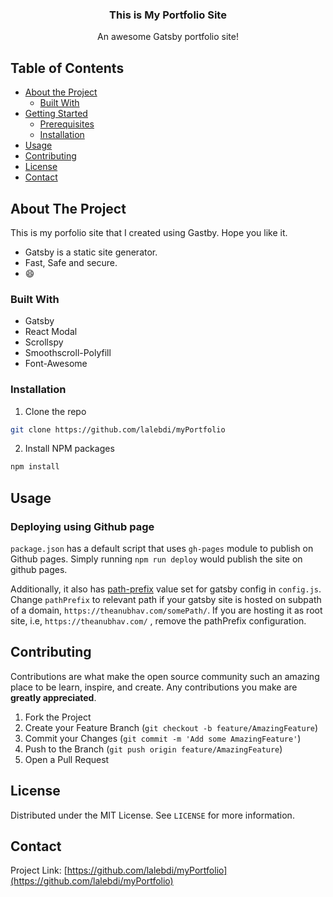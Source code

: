 
<p align="center">
  
    
 

  <h3 align="center">This is My Portfolio Site</h3>

  <p align="center">
    An awesome Gatsby portfolio site!
    <br />
    
  </p>
</p>



<!-- TABLE OF CONTENTS -->
## Table of Contents

* [About the Project](#about-the-project)
  * [Built With](#built-with)
* [Getting Started](#getting-started)
  * [Prerequisites](#prerequisites)
  * [Installation](#installation)
* [Usage](#usage)
* [Contributing](#contributing)
* [License](#license)
* [Contact](#contact)



<!-- ABOUT THE PROJECT -->
## About The Project


This is my porfolio site that I created using Gastby. Hope you like it.


* Gatsby is a static site generator.
* Fast, Safe and secure.
*  :smile:



### Built With

* Gatsby
* React Modal
* Scrollspy
* Smoothscroll-Polyfill
* Font-Awesome





### Installation


1. Clone the repo
```sh
git clone https://github.com/lalebdi/myPortfolio
```
2. Install NPM packages
```sh
npm install
```




<!-- USAGE EXAMPLES -->
## Usage
### Deploying using Github page

`package.json` has a default script that uses `gh-pages` module to publish on Github pages. Simply running `npm run deploy` would publish the site on github pages.

Additionally, it also has [path-prefix](https://www.gatsbyjs.org/docs/path-prefix/) value set for gatsby config in `config.js`. Change `pathPrefix` to relevant path if your gatsby site is hosted on subpath of a domain, `https://theanubhav.com/somePath/`. If you are hosting it as root site, i.e, `https://theanubhav.com/` , remove the pathPrefix configuration.


<!-- CONTRIBUTING -->
## Contributing

Contributions are what make the open source community such an amazing place to be learn, inspire, and create. Any contributions you make are **greatly appreciated**.

1. Fork the Project
2. Create your Feature Branch (`git checkout -b feature/AmazingFeature`)
3. Commit your Changes (`git commit -m 'Add some AmazingFeature'`)
4. Push to the Branch (`git push origin feature/AmazingFeature`)
5. Open a Pull Request



<!-- LICENSE -->
## License

Distributed under the MIT License. See `LICENSE` for more information.



<!-- CONTACT -->
## Contact



Project Link: [https://github.com/lalebdi/myPortfolio](https://github.com/lalebdi/myPortfolio)




